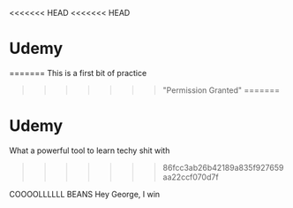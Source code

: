 <<<<<<< HEAD
<<<<<<< HEAD
# Udemy
=======
This is a first bit of practice
>>>>>>> "Permission Granted"
=======
# Udemy 

What a powerful tool to learn techy shit with
>>>>>>> 86fcc3ab26b42189a835f927659aa22ccf070d7f



COOOOLLLLLL BEANS
Hey George, I win
